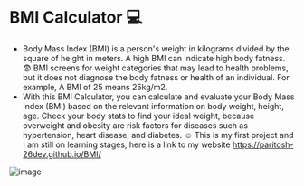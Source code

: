 # BMI Calculator :computer:
- Body Mass Index (BMI) is a person's weight in kilograms divided by the square of height in meters. A high BMI can indicate high body fatness. 😨 BMI screens for weight categories that may lead to health problems, but it does not diagnose the body fatness or health of an individual. For example, A BMI of 25 means 25kg/m2.
- With this BMI Calculator, you can calculate and evaluate your Body Mass Index (BMI) based on the relevant information on body weight, height, age. Check your body stats to find your ideal weight, because overweight and obesity are risk factors for diseases such as hypertension, heart disease, and diabetes. ☺️
This is my first project and I am still on learning stages, here is a link to my website https://paritosh-26dev.github.io/BMI/


![image](https://user-images.githubusercontent.com/77405257/131241492-ccfdec99-c9bc-45fb-a0c4-94102b18edff.png)

